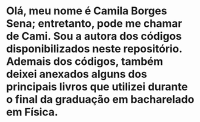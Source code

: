 # Olá, meu nome é Camila Borges Sena; entretanto, pode me chamar de Cami. Sou a autora dos códigos disponibilizados neste repositório. Ademais dos códigos, também deixei anexados alguns dos principais livros que utilizei durante o final da graduação em bacharelado em Física.
